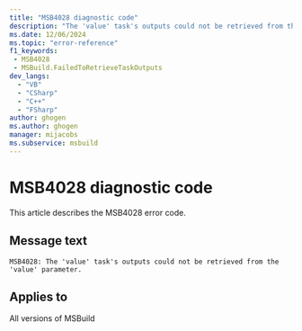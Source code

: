 ```yaml
---
title: "MSB4028 diagnostic code"
description: "The 'value' task's outputs could not be retrieved from the 'value' parameter."
ms.date: 12/06/2024
ms.topic: "error-reference"
f1_keywords:
 - MSB4028
 - MSBuild.FailedToRetrieveTaskOutputs
dev_langs:
  - "VB"
  - "CSharp"
  - "C++"
  - "FSharp"
author: ghogen
ms.author: ghogen
manager: mijacobs
ms.subservice: msbuild
---
```


# MSB4028 diagnostic code

<!-- :::ErrorDefinitionDescription::: -->
<!-- :::editable-content name="introDescription"::: -->
This article describes the MSB4028 error code.
<!-- :::editable-content-end::: -->

## Message text

```output
MSB4028: The 'value' task's outputs could not be retrieved from the 'value' parameter.
```

<!-- :::editable-content name="postOutputDescription"::: -->
<!--
{StrBegin="MSB4028: "}
-->
<!-- :::editable-content-end::: -->
<!-- :::ErrorDefinitionDescription-end::: -->

## Applies to

All versions of MSBuild
